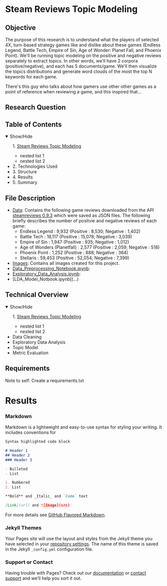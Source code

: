 # Steam Reviews Topic Modeling

## Objective

The purpose of this research is to understand what the players of selected 4X, turn-based strategy games like and dislike about these games (Endless Legend, Battle Tech, Empire of Sin, Age of Wonder: Planet Fall, and Phoenix Point). We'll be running topic modeling on the positive and negative reviews separately to extract topics. In other words, we'll have 2 corpora (positive/negative), and each has 5 documents/game.
We'll then visualize the topics distributions and generate word clouds of the most the top N keywords for each game. 

There's this guy who talks about how gamers use other other games as a point of reference when reviewing a game, and this inspired that...

## Research Question

## Table of Contents
<details open>
 <summary>Show/Hide</summary>
 <ul>
  1. <a href="https://github.com/ckohcm/Projects/blob/main/Steam%20Reviews%20Topic%20Modeling">Steam Reviews Topic Modeling</a>
 <ul>
  <li> nested list 1</li>
  <li> nested list 2</li>
  </ul>
  <li> 2. Technologies Used </li>
  <li> 3. Structure </li>
  <li> 4. Results </li>
  <li> 5. Summary </li>
 </ul> 
</details>

## File Description
- [Data](https://github.com/ckohcm/Projects/tree/main/Steam%20Reviews%20Topic%20Modeling/Data): Contains the following game reviews downloaded from the API [steamreviews 0.9.3](https://pypi.org/project/steamreviews/) which were saved as JSON files. The following briefly describes the number of positvie and negative reviews of each game:
    - Endless Legend : 9,932 (Positive : 8,530; Negative : 1,402)
    - Battle Tech : 18,117 (Positive : 15,078; Negative : 3,039)
    - Empire of Sin : 1,947 (Positive : 935; Negative : 1,012)
    - Age of Wonders (Planetfall) : 2,577 (Positive : 2,059; Negative : 518)
    - Phoenix Point : 1,252 (Positive : 888; Negative : 364)
    - Stellaris : 59,453 (Positive : 52,054; Negative : 7,399)
 - [Images](...): Contains all images created for this project.
 - [Data_Preprocessing_Notebook.ipynb](...): 
 - [Exploratory_Data_Analysis.ipynb](...): 
 - [LDA_Model_Notbook.ipynb[(...)


## Technical Overview
<details open>
 <summary>Show/Hide</summary>
 <ul>
  1. <a href="https://github.com/ckohcm/Projects/blob/main/Steam%20Reviews%20Topic%20Modeling">Steam Reviews Topic Modeling</a>
 <ul>
  <li> nested list 1</li>
  <li> nested list 2</li>
  </ul>
  <li> Data Cleaning </li>
  <li> Exploratory Data Analysis </li>
  <li> Topic Model </li>
  <li> Metric Evaluation </li>
 </ul> 
</details>

## Requirements
Note to self: Create a requirements.txt

# Results
### Markdown

Markdown is a lightweight and easy-to-use syntax for styling your writing. It includes conventions for

```markdown
Syntax highlighted code block

# Header 1
## Header 2
### Header 3

- Bulleted
- List

1. Numbered
2. List

**Bold** and _Italic_ and `Code` text

[Link](url) and ![Image](src)
```

For more details see [GitHub Flavored Markdown](https://guides.github.com/features/mastering-markdown/).

### Jekyll Themes

Your Pages site will use the layout and styles from the Jekyll theme you have selected in your [repository settings](https://github.com/ckohcm/Steam_Reviews_Analysis/settings/pages). The name of this theme is saved in the Jekyll `_config.yml` configuration file.

### Support or Contact

Having trouble with Pages? Check out our [documentation](https://docs.github.com/categories/github-pages-basics/) or [contact support](https://support.github.com/contact) and we’ll help you sort it out.
